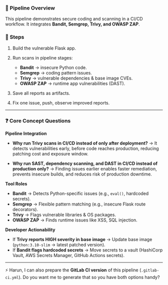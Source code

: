 
### 📌 Pipeline Overview

This pipeline demonstrates secure coding and scanning in a CI/CD workflow.
It integrates **Bandit, Semgrep, Trivy, and OWASP ZAP**.

### 🚀 Steps

1. Build the vulnerable Flask app.
2. Run scans in pipeline stages:

   * **Bandit** → insecure Python code.
   * **Semgrep** → coding pattern issues.
   * **Trivy** → vulnerable dependencies & base image CVEs.
   * **OWASP ZAP** → runtime app vulnerabilities (DAST).
3. Save all reports as artifacts.
4. Fix one issue, push, observe improved reports.

---

### ❓ Core Concept Questions

**Pipeline Integration**

* **Why run Trivy scans in CI/CD instead of only after deployment?**
  → It detects vulnerabilities early, before code reaches production, reducing patching cost and exposure window.

* **Why run SAST, dependency scanning, and DAST in CI/CD instead of production only?**
  → Finding issues earlier enables faster remediation, prevents insecure builds, and reduces risk of production downtime.

**Tool Roles**

* **Bandit** → Detects Python-specific issues (e.g., `eval()`, hardcoded secrets).
* **Semgrep** → Flexible pattern matching (e.g., insecure Flask route decorators).
* **Trivy** → Flags vulnerable libraries & OS packages.
* **OWASP ZAP** → Finds runtime issues like XSS, SQL injection.

**Developer Actionability**

* If **Trivy reports HIGH severity in base image** → Update base image (`python:3.10-slim` → latest patched version).
* If **Bandit flags hardcoded secrets** → Move secrets to a vault (HashiCorp Vault, AWS Secrets Manager, GitHub Actions secrets).

---

⚡ Harun, I can also prepare the **GitLab CI version** of this pipeline (`.gitlab-ci.yml`).
Do you want me to generate that so you have both options handy?
